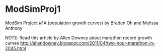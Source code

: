 # ModSimProj1
ModSim Project #1A (population growth curves) by Braden Oh and Melissa Anthony

NOTE: Read this article by Allen Downey about marathon record growth curves
http://allendowney.blogspot.com/2011/04/two-hour-marathon-in-2045.html
